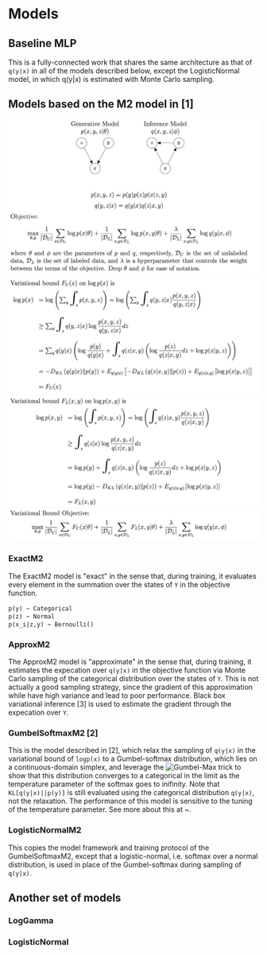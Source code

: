 # Models

## Baseline MLP

This is a fully-connected work that shares the same architecture as that of `q(y|x)` in all of the models described below, except the LogisticNormal model, in which q(y|x) is estimated with Monte Carlo sampling.

## Models based on the M2 model in [1]

![](pngs/M2_diagram.png)
![](pngs/M2_variational_bound_U.png)
![](pngs/M2_variational_bound_L.png)
![](pngs/M2_variational_objective.png)

### ExactM2

The ExactM2 model is "exact" in the sense that, during training, it evaluates every element in the summation over the states of `Y` in the objective function.

```
p(y) ~ Categorical
p(z) ~ Normal
p(x_i|z,y) ~ Bernoulli()
```

### ApproxM2

The ApproxM2 model is "approximate" in the sense that, during training, it estimates the expecation over `q(y|x)` in the objective function via Monte Carlo sampling of the categorical distribution over the states of `Y`.  This is not actually a good sampling strategy, since the gradient of this approximation while have high variance and lead to poor performance. Black box variational inference [3] is used to estimate the gradient through the expecation over `Y`.

### GumbelSoftmaxM2 [2]

This is the model described in [2], which relax the sampling of `q(y|x)` in the variational bound of `logp(x)` to a Gumbel-softmax distribution, which lies on a continuous-domain simplex, and leverage the ![Gumbel-Max trick](https://hips.seas.harvard.edu/blog/2013/04/06/the-gumbel-max-trick-for-discrete-distributions/) to show that this distribution converges to a categorical in the limit as the temperature parameter of the softmax goes to inifinity.  Note that `KL[q(y|x)||p(y)]` is still evaluated using the categorical distribution `q(y|x)`, not the relaxation.  The performance of this model is sensitive to the tuning of the temperature parameter.  See more about this at ~[](http://blog.evjang.com/2016/11/tutorial-categorical-variational.html).

### LogisticNormalM2

This copies the model framework and training protocol of the GumbelSoftmaxM2, except that a logistic-normal, i.e. softmax over a normal distribution, is used in place of the Gumbel-softmax during sampling of `q(y|x)`.

## Another set of models 

### LogGamma

### LogisticNormal



